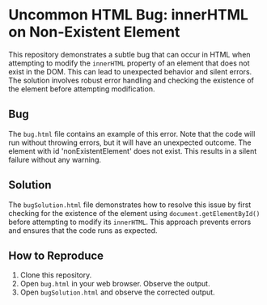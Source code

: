 # Uncommon HTML Bug: innerHTML on Non-Existent Element

This repository demonstrates a subtle bug that can occur in HTML when attempting to modify the `innerHTML` property of an element that does not exist in the DOM.  This can lead to unexpected behavior and silent errors.  The solution involves robust error handling and checking the existence of the element before attempting modification.

## Bug

The `bug.html` file contains an example of this error. Note that the code will run without throwing errors, but it will have an unexpected outcome. The element with id 'nonExistentElement' does not exist.  This results in a silent failure without any warning. 

## Solution

The `bugSolution.html` file demonstrates how to resolve this issue by first checking for the existence of the element using `document.getElementById()` before attempting to modify its `innerHTML`.  This approach prevents errors and ensures that the code runs as expected.

## How to Reproduce

1. Clone this repository.
2. Open `bug.html` in your web browser.  Observe the output.
3. Open `bugSolution.html` and observe the corrected output. 
